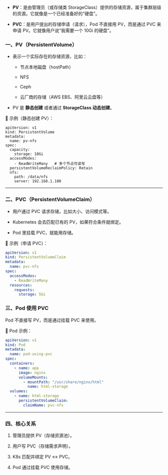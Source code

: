 - **PV**：是由管理员（或存储类 StorageClass）提供的存储资源，属于集群层级的资源。它就像是一个已经准备好的“硬盘”。
    
- **PVC**：是用户提出的存储申请（请求），Pod 不直接用 PV，而是通过 PVC 来申请 PV。它就像用户说“我需要一个 10Gi 的硬盘”。

### 一、PV（PersistentVolume）

- 表示一个实际存在的存储资源，比如：
    
    - 节点本地磁盘（hostPath）
        
    - NFS
        
    - Ceph
        
    - 云厂商的存储（AWS EBS、阿里云云盘等）
        
- PV 是 **静态创建** 或者通过 **StorageClass 动态创建**。
    

📌 示例（静态创建 PV）：

```shell
apiVersion: v1
kind: PersistentVolume
metadata:
  name: pv-nfs
spec:
  capacity:
    storage: 10Gi
  accessModes:
    - ReadWriteMany   # 多个节点可读写
  persistentVolumeReclaimPolicy: Retain
  nfs:
    path: /data/nfs
    server: 192.168.1.100

```

---

### 二、PVC（PersistentVolumeClaim）

- 用户通过 PVC 请求存储，比如大小、访问模式等。
    
- Kubernetes 会去匹配已有的 PV，如果符合条件就绑定。
    
- Pod 里挂载 PVC，就能用存储。
    

📌 示例（申请 PVC）：
```yaml
apiVersion: v1
kind: PersistentVolumeClaim
metadata:
  name: pvc-nfs
spec:
  accessModes:
    - ReadWriteMany
  resources:
    requests:
      storage: 5Gi

```
### 三、Pod 使用 PVC

Pod 不直接写 PV，而是通过挂载 PVC 来使用。

📌 Pod 示例：

```yaml
apiVersion: v1
kind: Pod
metadata:
  name: pod-using-pvc
spec:
  containers:
    - name: app
      image: nginx
      volumeMounts:
        - mountPath: "/usr/share/nginx/html"
          name: html-storage
  volumes:
    - name: html-storage
      persistentVolumeClaim:
        claimName: pvc-nfs

```

---

### 四、核心关系

1. 管理员提供 PV（存储资源池）。
    
2. 用户写 PVC（存储需求声明）。
    
3. K8s 匹配并绑定 PV ↔ PVC。
    
4. Pod 通过挂载 PVC 使用存储。



